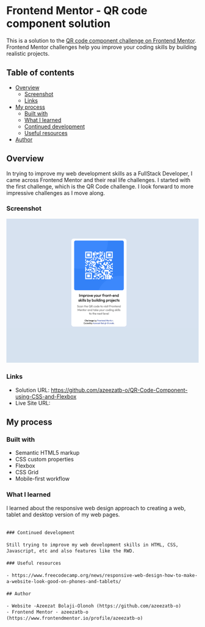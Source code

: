 # Frontend Mentor - QR code component solution

This is a solution to the [QR code component challenge on Frontend Mentor](https://www.frontendmentor.io/challenges/qr-code-component-iux_sIO_H). Frontend Mentor challenges help you improve your coding skills by building realistic projects. 

## Table of contents

- [Overview](#overview)
  - [Screenshot](#screenshot)
  - [Links](#links)
- [My process](#my-process)
  - [Built with](#built-with)
  - [What I learned](#what-i-learned)
  - [Continued development](#continued-development)
  - [Useful resources](#useful-resources)
- [Author](#author)


## Overview
In trying to improve my web development skills as a FullStack Developer, I came across Frontend Mentor and their 
real life challenges. I started with the first challenge, which is the QR Code challenge. I look forward to more impressive 
challenges as I move along.

### Screenshot

![](./screenshot.png)

### Links

- Solution URL: https://github.com/azeezatb-o/QR-Code-Component-using-CSS-and-Flexbox
- Live Site URL: 

## My process

### Built with

- Semantic HTML5 markup
- CSS custom properties
- Flexbox
- CSS Grid
- Mobile-first workflow

### What I learned

I learned about the responsive web design approach to creating a web, tablet and desktop version of my web pages.

```

### Continued development

Still trying to improve my web development skills in HTML, CSS, Javascript, etc and also features like the RWD.

### Useful resources

- https://www.freecodecamp.org/news/responsive-web-design-how-to-make-a-website-look-good-on-phones-and-tablets/

## Author

- Website -Azeezat Bolaji-Olonoh (https://github.com/azeezatb-o)
- Frontend Mentor - azeezatb-o (https://www.frontendmentor.io/profile/azeezatb-o)

